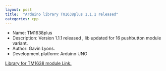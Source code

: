```yaml
---
layout: post
title:  "Arduino library Tm1638plus 1.1.1 released"
categories: cpp
---
```



* Name: TM1638plus
* Description: Version 1.1.1 released , lib updated for 16 pushbutton module variant.
* Author: Gavin Lyons.
* Development platform: Arduino UNO


[Library for TM1638 module Link.](https://github.com/gavinlyonsrepo/TM1638plus)
